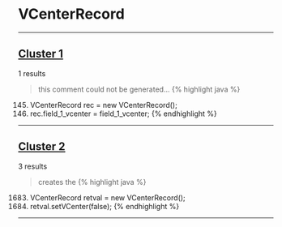 # VCenterRecord

***

## [Cluster 1](./1)
1 results
> this comment could not be generated...
{% highlight java %}
145. VCenterRecord rec = new VCenterRecord();
146. rec.field_1_vcenter = field_1_vcenter;
{% endhighlight %}

***

## [Cluster 2](./2)
3 results
> creates the 
{% highlight java %}
1683. VCenterRecord retval = new VCenterRecord();
1685. retval.setVCenter(false);
{% endhighlight %}

***

